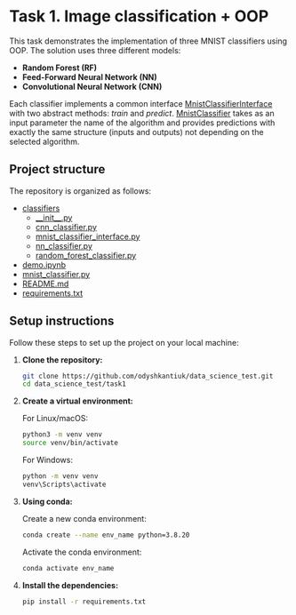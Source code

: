 # Task 1. Image classification + OOP

This task demonstrates the implementation of three MNIST classifiers using OOP. The solution uses three different models:

- **Random Forest (RF)**
- **Feed-Forward Neural Network (NN)**
- **Convolutional Neural Network (CNN)**

Each classifier implements a common interface [MnistClassifierInterface](classifiers/mnist_classifier_interface.py) with two abstract methods: *train* and *predict*. [MnistClassifier](mnist_classifier.py) takes as an input parameter the name of the algorithm and provides predictions with exactly the same structure (inputs and outputs) not depending on the selected algorithm.

## Project structure

The repository is organized as follows:

- [classifiers](classifiers)
  - [\_\_init\_\_.py](classifiers/__init__.py)
  - [cnn_classifier.py](classifiers/cnn_classifier.py)
  - [mnist_classifier_interface.py](classifiers/mnist_classifier_interface.py)
  - [nn_classifier.py](classifiers/nn_classifier.py)
  - [random_forest_classifier.py](classifiers/random_forest_classifier.py)
- [demo.ipynb](demo.ipynb)
- [mnist_classifier.py](mnist_classifier.py)
- [README.md](README.md)
- [requirements.txt](requirements.txt)


## Setup instructions

Follow these steps to set up the project on your local machine:

1. **Clone the repository:**

    ```bash
    git clone https://github.com/odyshkantiuk/data_science_test.git
    cd data_science_test/task1
    ```

2. **Create a virtual environment:**
    
    For Linux/macOS:
    ```bash
    python3 -m venv venv
    source venv/bin/activate
    ```
    For Windows:
    ```bash
    python -m venv venv
    venv\Scripts\activate
    ```
3. **Using conda:**

   Create a new conda environment:
    ```bash
    conda create --name env_name python=3.8.20
    ```
   Activate the conda environment:
    ```bash
    conda activate env_name
    ```

4. **Install the dependencies:**
    ```bash
    pip install -r requirements.txt
    ```
